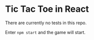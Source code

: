 # Tic Tac Toe in React

There are currently no tests in this repo.

Enter `npm start` and the game will start.
